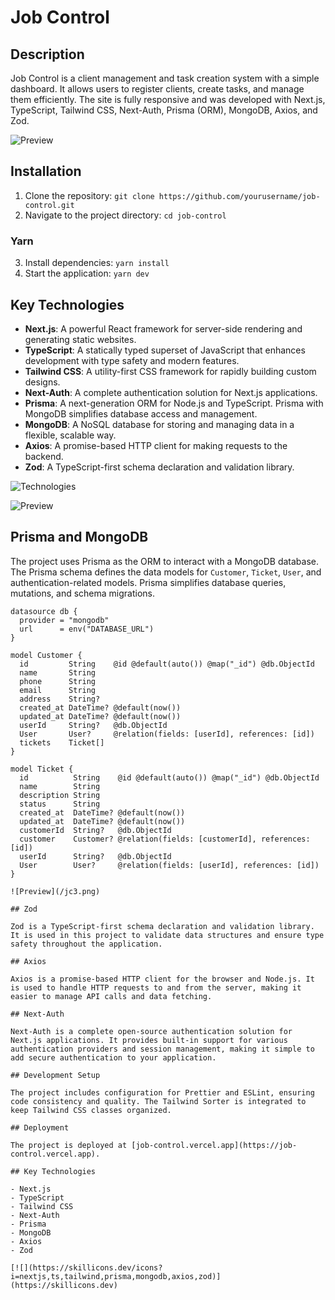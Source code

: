 # Job Control

## Description

Job Control is a client management and task creation system with a simple dashboard. It allows users to register clients, create tasks, and manage them efficiently. The site is fully responsive and was developed with Next.js, TypeScript, Tailwind CSS, Next-Auth, Prisma (ORM), MongoDB, Axios, and Zod.

![Preview](/jc1.png)


## Installation

1. Clone the repository: `git clone https://github.com/yourusername/job-control.git`
2. Navigate to the project directory: `cd job-control`

### Yarn

3. Install dependencies: `yarn install`
4. Start the application: `yarn dev`

## Key Technologies

- **Next.js**: A powerful React framework for server-side rendering and generating static websites.
- **TypeScript**: A statically typed superset of JavaScript that enhances development with type safety and modern features.
- **Tailwind CSS**: A utility-first CSS framework for rapidly building custom designs.
- **Next-Auth**: A complete authentication solution for Next.js applications.
- **Prisma**: A next-generation ORM for Node.js and TypeScript. Prisma with MongoDB simplifies database access and management.
- **MongoDB**: A NoSQL database for storing and managing data in a flexible, scalable way.
- **Axios**: A promise-based HTTP client for making requests to the backend.
- **Zod**: A TypeScript-first schema declaration and validation library.

![Technologies](https://skillicons.dev/icons?i=html,ts,react,nextjs,tailwind,axios,mongodb)

![Preview](/jc2.png)

## Prisma and MongoDB

The project uses Prisma as the ORM to interact with a MongoDB database. The Prisma schema defines the data models for `Customer`, `Ticket`, `User`, and authentication-related models. Prisma simplifies database queries, mutations, and schema migrations.

```prisma
datasource db {
  provider = "mongodb"
  url      = env("DATABASE_URL")
}

model Customer {
  id         String    @id @default(auto()) @map("_id") @db.ObjectId
  name       String
  phone      String
  email      String
  address    String?
  created_at DateTime? @default(now())
  updated_at DateTime? @default(now())
  userId     String?   @db.ObjectId
  User       User?     @relation(fields: [userId], references: [id])
  tickets    Ticket[]
}

model Ticket {
  id          String    @id @default(auto()) @map("_id") @db.ObjectId
  name        String
  description String
  status      String
  created_at  DateTime? @default(now())
  updated_at  DateTime? @default(now())
  customerId  String?   @db.ObjectId
  customer    Customer? @relation(fields: [customerId], references: [id])
  userId      String?   @db.ObjectId
  User        User?     @relation(fields: [userId], references: [id])
}

![Preview](/jc3.png)

## Zod

Zod is a TypeScript-first schema declaration and validation library. It is used in this project to validate data structures and ensure type safety throughout the application.

## Axios

Axios is a promise-based HTTP client for the browser and Node.js. It is used to handle HTTP requests to and from the server, making it easier to manage API calls and data fetching.

## Next-Auth

Next-Auth is a complete open-source authentication solution for Next.js applications. It provides built-in support for various authentication providers and session management, making it simple to add secure authentication to your application.

## Development Setup

The project includes configuration for Prettier and ESLint, ensuring code consistency and quality. The Tailwind Sorter is integrated to keep Tailwind CSS classes organized.

## Deployment

The project is deployed at [job-control.vercel.app](https://job-control.vercel.app).

## Key Technologies

- Next.js
- TypeScript
- Tailwind CSS
- Next-Auth
- Prisma
- MongoDB
- Axios
- Zod

[![](https://skillicons.dev/icons?i=nextjs,ts,tailwind,prisma,mongodb,axios,zod)](https://skillicons.dev)
